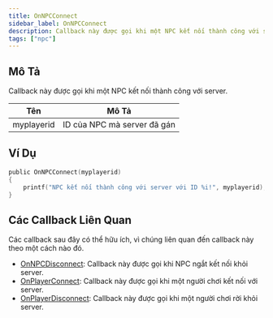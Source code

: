 ```yaml
---
title: OnNPCConnect
sidebar_label: OnNPCConnect
description: Callback này được gọi khi một NPC kết nối thành công với server.
tags: ["npc"]
---
```


## Mô Tả

Callback này được gọi khi một NPC kết nối thành công với server.

| Tên          | Mô Tả                                          |
| ------------- | ---------------------------------------------- |
| myplayerid    | ID của NPC mà server đã gán                    |

## Ví Dụ

```c
public OnNPCConnect(myplayerid)
{
    printf("NPC kết nối thành công với server với ID %i!", myplayerid);
}
```

## Các Callback Liên Quan

Các callback sau đây có thể hữu ích, vì chúng liên quan đến callback này theo một cách nào đó.

- [OnNPCDisconnect](OnNPCDisconnect): Callback này được gọi khi NPC ngắt kết nối khỏi server.
- [OnPlayerConnect](OnPlayerConnect): Callback này được gọi khi một người chơi kết nối với server.
- [OnPlayerDisconnect](OnPlayerDisconnect): Callback này được gọi khi một người chơi rời khỏi server.